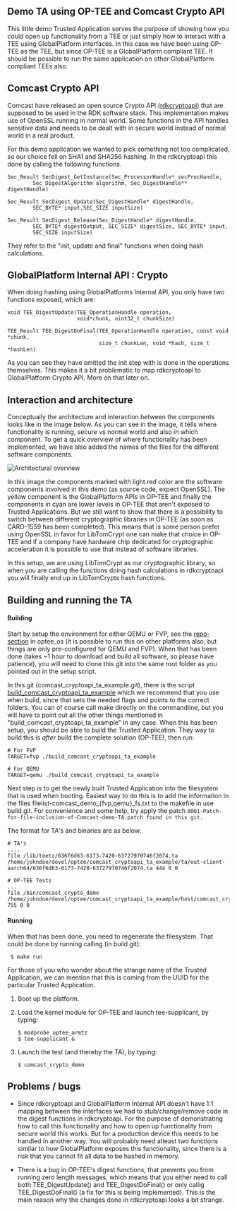 Demo TA using OP-TEE and Comcast Crypto API
---

This little demo Trusted Application serves the purpose of showing how you could
open up functionality from a TEE or just simply how to interact with a TEE using
GlobalPlatform interfaces. In this case we have been using OP-TEE as the TEE,
but since OP-TEE is a GlobalPlatform compliant TEE. It should be possible to run
the same application on other GlobalPlatform compliant TEEs also.

Comcast Crypto API
---
Comcast have released an open source Crypto API
([rdkcryptoapi](https://github.com/Comcast/rdkcryptoapi)) that are supposed to
be used in the RDK software stack. This implementation makes use of OpenSSL
running in normal world. Some functions in the API handles sensitive data and
needs to be dealt with in secure world instead of normal world in a real
product.

For this demo application we wanted to pick something not too complicated, so
our choice fell on SHA1 and SHA256 hashing. In the rdkcryptoapi this done by
calling the following functions.

```
Sec_Result SecDigest_GetInstance(Sec_ProcessorHandle* secProcHandle,
        Sec_DigestAlgorithm algorithm, Sec_DigestHandle** digestHandle) 
        
Sec_Result SecDigest_Update(Sec_DigestHandle* digestHandle,
        SEC_BYTE* input,SEC_SIZE inputSize)

Sec_Result SecDigest_Release(Sec_DigestHandle* digestHandle,
        SEC_BYTE* digestOutput, SEC_SIZE* digestSize, SEC_BYTE* input,
        SEC_SIZE inputSize)
```

They refer to the "init, update and final" functions when doing hash calculations.

GlobalPlatform Internal API : Crypto
---
When doing hashing using GlobalPlatforms Internal API, you only have two
functions exposed, which are:

```
void TEE_DigestUpdate(TEE_OperationHandle operation,
                      void*chunk, uint32_t chunkSize)

TEE_Result TEE_DigestDoFinal(TEE_OperationHandle operation, const void *chunk,
                             size_t chunkLen, void *hash, size_t *hashLen)
```
As you can see they have omitted the init step with is done in the operations
themselves. This makes it a bit problematic to map rdkcryptoapi to
GlobalPlatform Crypto API. More on that later on.

Interaction and architecture
---
Conceptually the architecture and interaction between the components looks like
in the image below. As you can see in the image, it tells where functionality is
running, secure vs normal world and also in which component. To get a quick
overview of where functionality has been implemented, we have also added the
names of the files for the different software components. 

![Architectural overview](doc/architectural_overview.png)

In this image the components marked with light red color are the software
components involved in this demo (as source code, expect OpenSSL). The yellow
component is the GlobalPlatform APIs in OP-TEE and finally the components in
cyan are lower levels in OP-TEE that aren't exposed to Trusted Applications. But
we still want to show that there is a possibility to switch between different
cryptographic libraries in OP-TEE (as soon as CARD-1559 has been completed).
This means that is some person prefer using OpenSSL in favor for LibTomCrypt one
can make that choice in OP-TEE and if a company have hardware chip dedicated for
cryptographic acceleration it is possible to use that instead of software
libraries.

In this setup, we are using LibTomCrypt as our cryptographic library, so when
you are calling the functions doing hash calculations in rdkcryptoapi you will
finally end up in LibTomCrypts hash functions.

Building and running the TA
---
#### Building
Start by setup the environment for either QEMU or FVP, see the
[repo-section](https://github.com/OP-TEE/optee_os#5-repo-manifests) in optee_os
(it is possible to run this on other platforms also, but things are only
pre-configured for QEMU and FVP). When that has been done (takes ~1 hour to
download and build all software, so please have patience), you will need to
clone this git into the same root folder as you pointed out in the setup script.

In this git (comcast_cryptoapi_ta_example.git), there is the script
[build_comcast_cryptoapi_ta_example](build_comcast_cryptoapi_ta_example) which
we recommend that you use when build, since that sets the needed flags and
points to the correct folders. You can of course call make directly on the
commandline, but you will have to point out all the other things mentioned in
"build_comcast_cryptoapi_ta_example" in any case. When this has been setup, you
should be able to build the Trusted Application. They way to build this is
_after_ build the complete solution (OP-TEE), then run:
```
# For FVP
TARGET=fvp ./build_comcast_cryptoapi_ta_example

# For QEMU
TARGET=qemu ./build_comcast_cryptoapi_ta_example
```

Next step is to get the newly built Trusted Application into the filesystem that
is used when booting. Easiest way to do this is to add the information in the
files filelist-comcast_demo_{fvp,qemu}_fs.txt to the makefile in use build.git.
For convenience and some help, try apply the patch
`0001-Patch-for-file-inclusion-of-Comcast-demo-TA.patch found in this git.`

The format for TA's and binaries are as below:
```
# TA's
....
file /lib/teetz/636f6d63-6173-7420-63727970746f2074.ta /home/johndoe/devel/optee/comcast_cryptoapi_ta_example/ta/out-client-aarch64/636f6d63-6173-7420-63727970746f2074.ta 444 0 0

# OP-TEE Tests
...
file /bin/comcast_crypto_demo /home/johndoe/devel/optee/comcast_cryptoapi_ta_example/host/comcast_crypto_demo 755 0 0 
```

#### Running
When that has been done, you need to regenerate the filesystem. That could be
done by running calling (in build.git):
```
 $ make run
```

For those of you who wonder about the strange name of the Trusted Application,
we can mention that this is coming from the UUID for the particular Trusted
Application.

1. Boot up the platform.
2. Load the kernel module for OP-TEE and launch tee-supplicant, by typing:

   ```
   $ modprobe optee_armtz
   $ tee-supplicant &
   ```
3. Launch the test (and thereby the TA), by typing:

   ```
   $ comcast_crypto_demo
   ```

Problems / bugs
---
* Since rdkcryptoapi and GlobalPlatform Internal API doesn't have 1:1 mapping
between the interfaces we had to stub/change/remove code in the digest functions
in rdkcryptoapi. For the purpose of demonstrating how to call this functionality
and how to open up functionality from secure world this works. But for a
production device this needs to be handled in another way. You will probably
need atleast two functions similar to how GlobalPlatform exposes this
functionality, since there is a risk that you cannot fit all data to be hashed
in memory.

* There is a bug in OP-TEE's digest functions, that prevents you from running
zero length messages, which means that you either need to call both
TEE_DigestUpdate() and TEE_DigestDoFinal() or only callig TEE_DigestDoFinal() (a
fix for this is being implemented). This is the main reason why the changes done
in rdkcryptoapi looks a bit strange.
